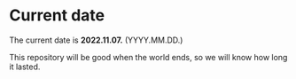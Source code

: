 # Current date

The current date is **2022.11.07.** (YYYY.MM.DD.)

This repository will be good when the world ends, so we will know how long it lasted.